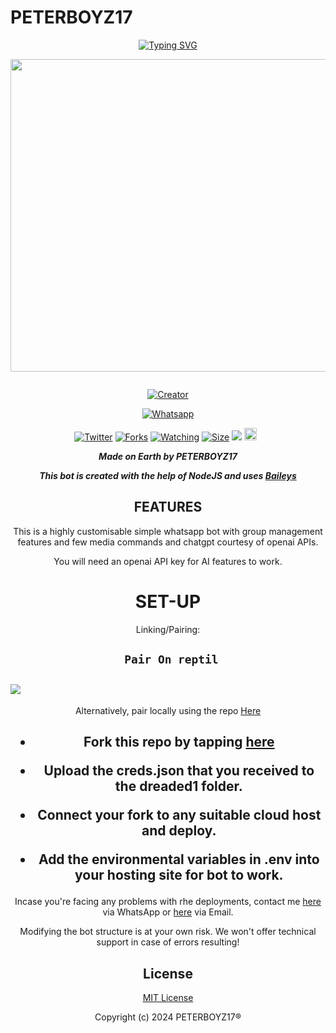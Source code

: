 # PETERBOYZ17
<div align="center">
<a href="https://git.io/typing-svg"><img src="https://readme-typing-svg.demolab.com?font=Black+Ops+One&size=50&pause=1000&color=1BAFBAFF&center=true&width=910&height=100&lines=PETERBOYZ17+𝐁𝐎𝐓;A+WHATSAPP+BOT;CREATED+BY+DREX+MOSE" alt="Typing SVG" /></a>
  </p>
  
<p align="center">
<img src="https://telegra.ph/file/873f7994874e279bd0e55.png" width="650" height="500"/>
</p>
<p align="center">
  <a href="#"><img src="http://readme-typing-svg.herokuapp.com?color=d1fa02&center=true&vCenter=true&multiline=false&lines=DREX-BOT+WHATSAPP+BOT" alt="">
</p>
<p align="center">
<a href="#"><img title="Creator" src="https://img.shields.io/badge/Creator-DREX MOSE-red.svg?style=for-the-badge&logo=github"></a>
</p>
<p align="center">
<a href="'https://wa.me/254102074064yoh+𝕯⃟𝗮𝗿𝗸_𝗜𝗻𝘁𝗲𝗻𝘁⃟ꦿ⸼ +nishow+venye+nitadeploy+drex-ai'"><img title="Whatsapp" src="'https://wa.me/254102074064yoh+𝕯⃟𝗮𝗿𝗸_𝗜𝗻𝘁𝗲𝗻𝘁⃟ꦿ⸼ +nishow+venye+nitadeploy+drex-ai'?color=blue&style=flat-square"></a>
  
<a href="https://wa.me/254102074064yoh+𝕯⃟𝗮𝗿𝗸_𝗜𝗻𝘁𝗲𝗻𝘁⃟ꦿ⸼"><img title="Twitter" src="https://x.com/NSirm5?s=09?color=black&style=flat-square"></a>
<a href="https://github.com/drexmose/drex-ai/network/members"><img title="Forks" src="https://img.shields.io/github/fork/drexmose/drex-ai?color=green&style=flat-square"></a>
<a href="https://github.com/drexmose/drex-ai/watchers"><img title="Watching" src="https://img.shields.io/github/watchers/drexmose/drex-ai?label=Watchers&color=red&style=flat-square"></a>
<a href="https://github.com/drexmose/drex-ai/"><img title="Size" src="https://img.shields.io/github/repo-size/AlipBot/Api-Alpis?style=flat-square&color=darkred"></a>
<a href="https://hits.seeyoufarm.com"><img src="https://hits.seeyoufarm.com/api/count/incr/badge.svg?url=https://github.com/drexmose/drex-ai/%2Fhit-counter&count_bg=%2379C83D&title_bg=%23555555&icon=probot.svg&icon_color=%2304FF00&title=hits&edge_flat=false"/></a>
<a href="https://github.com/drexmose/drex-ai/graphs/commit-activity"><img height="20" src="https://img.shields.io/badge/Maintained-No-red.svg"></a>&nbsp;&nbsp;
</p>


***Made on Earth by PETERBOYZ17***


***This bot is created with the help of NodeJS and uses [Baileys](https://github.com/adiwajshing/Baileys)***

## FEATURES
This is a highly customisable simple whatsapp bot with group management features and few media commands and chatgpt courtesy of openai APIs.

You will need an openai API key for AI features to work.

# SET-UP

Linking/Pairing:


## ` Pair On reptil`
<h2 align="left">  <a href="https://replit.com/@darkintent120/Pairing-drex9"><img src="https://repl.it/badge/github/quiec/whatsasena" />
</a>
</h2>

Alternatively, pair locally using the repo [Here](https://github.com/Fortunatusmokaya/DREADED-PAIRING)

    
<h2 align="center">   



    
<h2 align="center">   

- Fork this repo by tapping  [here](https://github.com/drexmose/drex-ai/fork)


- Upload the creds.json that you received to the dreaded1 folder.

- Connect your fork to any suitable cloud host and deploy.

- Add the environmental variables in .env into your hosting site for bot to work.
</h2>
 
     

    
 



Incase you're facing any problems with rhe deployments, contact me  [here](https://wa.me/254102074064) via WhatsApp or [here](darkintent120@gmail.com) via Email.

Modifying the bot structure is at your own risk. We won't offer technical support in case of errors resulting!


## License

[MIT License](https://https://github.com/drexmose/Cdrex-ai/blob/main/LICENSE)

Copyright (c) 2024 PETERBOYZ17®

